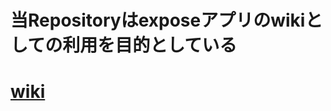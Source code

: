 # 当Repositoryはexposeアプリのwikiとしての利用を目的としている
# [wiki](https://github.com/matsumoto-jap/expose-wiki/wiki)

